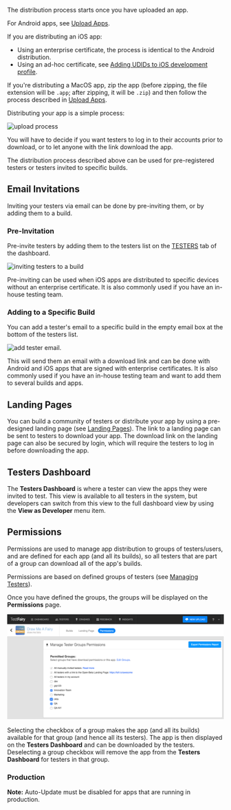 The distribution process starts once you have uploaded an app.

For Android apps, see [Upload Apps](https://docs.testfairy.com/Getting_Started/Upload_Apps.html).

If you are distributing an iOS app:
  * Using an enterprise certificate, the process is identical to the Android distribution.
  * Using an ad-hoc certificate, see [Adding UDIDs to iOS development profile](https://docs.testfairy.com/iOS_SDK/Adding_UDIDs_to_iOS_development_profile.html).

If you're distributing a MacOS app, zip the app (before zipping, the file extension will be `.app`; after zipping, it will be `.zip`) and then follow the process described in [Upload Apps](https://docs.testfairy.com/Getting_Started/Upload_Apps.html).

Distributing your app is a simple process:

  ![upload process](/img/upload-process-1.png)

You will have to decide if you want testers to log in to their accounts prior to download, or to let anyone with the link download the app.

The distribution process described above can be used for pre-registered testers or testers invited to specific builds.

## Email Invitations
Inviting your testers via email can be done by pre-inviting them, or by adding them to a build.

### Pre-Invitation
Pre-invite testers by adding them to the testers list on the [TESTERS](https://app.testfairy.com/testers/) tab of the dashboard.

![inviting testers to a build](/img/getting-started/invite-testers-from-build-1.png)

Pre-inviting can be used when iOS apps are distributed to specific devices without an enterprise certificate. It is also commonly used if you have an in-house testing team.

### Adding to a Specific Build
You can add a tester's email to a specific build in the empty email box at the bottom of the testers list.

![add tester email](/img/getting-started/invite-testers-from-build-2.png).

This will send them an email with a download link and can be done with Android and iOS apps that are signed with enterprise certificates. It is also commonly used if you have an in-house testing team and want to add them to several builds and apps.

## Landing Pages

You can build a community of testers or distribute your app by using a pre-designed landing page (see [Landing Pages](https://docs.testfairy.com/App_Distribution/Landing_Pages.html)). The link to a landing page can be sent to testers to download your app. The download link on the landing page can also be secured by login, which will require the testers to log in before downloading the app.

## Testers Dashboard

The **Testers Dashboard** is where a tester can view the apps they were invited to test. This view is available to all testers in the system, but developers can switch from this view to the full dashboard view by using the **View as Developer** menu item.

## Permissions

Permissions are used to manage app distribution to groups of testers/users, and are defined for each app (and all its builds), so all testers that are part of a group can download all of the app's builds.

Permissions are based on defined groups of testers (see [Managing Testers](https://docs.testfairy.com/Testers/Managing_Testers.html)).

Once you have defined the groups, the groups will be displayed on the **Permissions** page.

![permissions](/img/app_distribution/permissions-screen-1.png)

Selecting the checkbox of a group makes the app (and all its builds) available for that group (and hence all its testers).
The app is then displayed on the **Testers Dashboard** and can be downloaded by the testers. Deselecting a group checkbox will remove the app from the **Testers Dashboard** for testers in that group.

### Production

**Note:** Auto-Update must be disabled for apps that are running in production.
